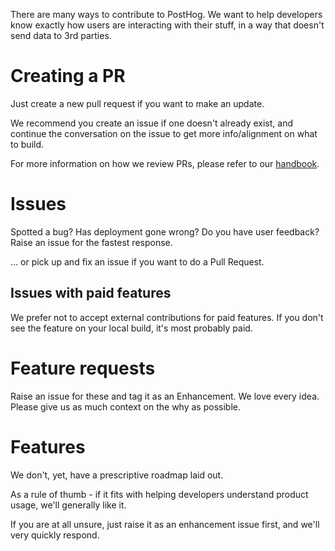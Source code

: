 There are many ways to contribute to PostHog. We want to help developers know exactly how users are interacting with their stuff, in a way that doesn't send data to 3rd parties.

# Creating a PR

Just create a new pull request if you want to make an update.

We recommend you create an issue if one doesn't already exist, and continue the conversation on the issue to get more info/alignment on what to build.

For more information on how we review PRs, please refer to our [handbook](https://posthog.com/handbook/engineering/how-we-review).

# Issues

Spotted a bug? Has deployment gone wrong? Do you have user feedback? Raise an issue for the fastest response.

... or pick up and fix an issue if you want to do a Pull Request.

## Issues with paid features

We prefer not to accept external contributions for paid features. If you don't see the feature on your local build, it's most probably paid.

# Feature requests

Raise an issue for these and tag it as an Enhancement. We love every idea. Please give us as much context on the why as possible.

# Features

We don't, yet, have a prescriptive roadmap laid out.

As a rule of thumb - if it fits with helping developers understand product usage, we'll generally like it.

If you are at all unsure, just raise it as an enhancement issue first, and we'll very quickly respond.
